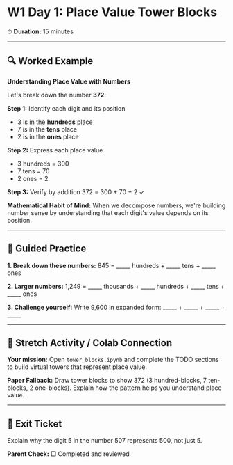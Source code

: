 # W1 Day 1: Place Value Tower Blocks

⏱ **Duration:** 15 minutes

---

## 🔍 Worked Example

**Understanding Place Value with Numbers**

Let's break down the number **372**:

**Step 1:** Identify each digit and its position
- 3 is in the **hundreds** place
- 7 is in the **tens** place  
- 2 is in the **ones** place

**Step 2:** Express each place value
- 3 hundreds = 300
- 7 tens = 70
- 2 ones = 2

**Step 3:** Verify by addition
372 = 300 + 70 + 2 ✓

**Mathematical Habit of Mind:** When we decompose numbers, we're building number sense by understanding that each digit's value depends on its position.

---

## 📝 Guided Practice

**1. Break down these numbers:** 
845 = _____ hundreds + _____ tens + _____ ones

**2. Larger numbers:**
1,249 = _____ thousands + _____ hundreds + _____ tens + _____ ones

**3. Challenge yourself:**
Write 9,600 in expanded form: _____ + _____ + _____ + _____

---

## 🚀 Stretch Activity / Colab Connection

**Your mission:** Open `tower_blocks.ipynb` and complete the TODO sections to build virtual towers that represent place value.

**Paper Fallback:** Draw tower blocks to show 372 (3 hundred-blocks, 7 ten-blocks, 2 one-blocks). Explain how the pattern helps you understand place value.

---

## 🎯 Exit Ticket

Explain why the digit 5 in the number 507 represents 500, not just 5.

**Parent Check:** □ Completed and reviewed
